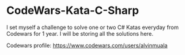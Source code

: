 # CodeWars-Kata-C-Sharp 
I set myself a challenge to solve one or two C# Katas everyday from Codewars for 1 year. I will be storing all the solutions here. 

Codewars profile: https://www.codewars.com/users/alvinmuala
